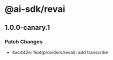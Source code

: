 # @ai-sdk/revai

## 1.0.0-canary.1

### Patch Changes

- 4ac442e: feat(providers/revai): add transcribe
